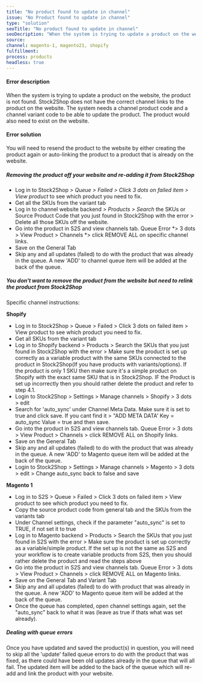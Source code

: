 ```yaml
---
title: "No product found to update in channel"
issue: "No Product found to update in channel"
type: "solution"
seoTitle: "No product found to update in channel"
seoDecription: "When the system is trying to update a product on the website, the product is not found."
source:
channel: magento-1, magento21, shopify
fulfillment: 
process: products
headless: true
---
```


#### Error description
When the system is trying to update a product on the website, the product is not found.  Stock2Shop does not have the correct channel links to the product on the website. The system needs a channel product code and a channel variant code to be able to update the product. The product would also need to exist on the website.


#### Error solution

You will need to resend the product to the website by either creating the product again or auto-linking the product to a product that is already on the website.


##### Removing the product off your website and re-adding it from Stock2Shop

- Log in to Stock2Shop *> Queue > Failed > Click 3 dots on failed item > View product* to see which product you need to fix.
- Get all the SKUs from the variant tab
- Log in to channel website backend *> Products > Search* the SKUs or Source Product Code that you just found in Stock2Shop with the error > Delete all those SKUs off the website.
- Go into the product in S2S and view channels tab. Queue Error *> 3 dots > View Product > Channels *> click REMOVE ALL on specific channel links.
- Save on the General Tab
- Skip any and all updates (failed) to do with the product that was already in the queue. A new 'ADD' to channel queue item will be added at the back of the queue.


##### You don't want to remove the product from the website but need to relink the product from Stock2Shop

Specific channel instructions: 

**Shopify**

- Log in to Stock2Shop > Queue > Failed > Click 3 dots on failed item > View product to see which product you need to fix.
- Get all SKUs from the variant tab
- Log in to Shopify backend > Products > Search the SKUs that you just found in Stock2Shop with the error > Make sure the product is set up correctly as a variable product with the same SKUs connected to the product in Stock2Shop(If you have products with variants/options). If the product is only 1 SKU then make sure it's a simple product on Shopify with the exact same SKU that is in Stock2Shop. IF the Product is set up incorrectly then you should rather delete the product and refer to step 4.1.
- Login to Stock2Shop > Settings > Manage channels > <Client Name> Shopify > 3 dots  > edit
- Search for 'auto_sync' under Channel Meta Data. Make sure it is set to true and click save. If you cant find it > "ADD META DATA' Key = auto_sync Value = true and then save.
- Go into the product in S2S and view channels tab. Queue Error > 3 dots > View Product > Channels > click REMOVE ALL on Shopify links.
- Save on the General Tab
- Skip any and all updates (failed) to do with the product that was already in the queue. A new 'ADD' to Magento queue item will be added at the back of the queue.
- Login to Stock2Shop > Settings > Manage channels > <Client Name> Magento > 3 dots  > edit > Change auto_sync back to false and save

**Magento 1**

- Log in to S2S > Queue > Failed > Click 3 dots on failed item > View product to see which product you need to fix.
- Copy the source product code from general tab and the SKUs from the variants tab
- Under Channel settings, check if the parameter "auto_sync" is set to TRUE, if not set it to true
- Log in to Magento backend > Products > Search the SKUs that you just found in S2S with the error > Make sure the product is set up correctly as a variable/simple product. If the set up is not the same as S2S and your workflow is to create variable products from S2S, then you should rather delete the product and read the steps  above
- Go into the product in S2S and view channels tab. Queue Error > 3 dots > View Product > Channels > click REMOVE ALL on Magento links.
- Save on the General Tab and Variant Tab
- Skip any and all updates (failed) to do with product that was already in the queue. A new 'ADD' to Magento queue item will be added at the back of the queue.
- Once the queue has completed, open channel settings again, set the "auto_sync" back to what it was (leave as true if thats what was set already).

##### Dealing with queue errors

Once you have updated and saved the product(s) in question, you will need to skip all the 'update' failed queue errors to do with the product that was fixed, as there could have been old updates already in the queue that will all fail. The updated item will be added to the back of the queue which will re-add and link the product with your website.